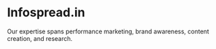 # Infospread.in
Our expertise spans performance marketing, brand awareness, content creation, and research. 
